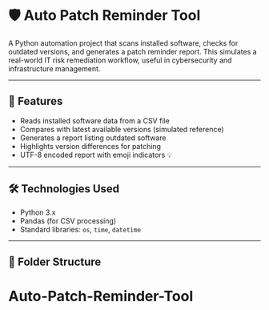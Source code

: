 # 🛡️ Auto Patch Reminder Tool

A Python automation project that scans installed software, checks for outdated versions, and generates a patch reminder report. This simulates a real-world IT risk remediation workflow, useful in cybersecurity and infrastructure management.

---

## 📌 Features

- Reads installed software data from a CSV file
- Compares with latest available versions (simulated reference)
- Generates a report listing outdated software
- Highlights version differences for patching
- UTF-8 encoded report with emoji indicators 💡

---

## 🛠️ Technologies Used

- Python 3.x
- Pandas (for CSV processing)
- Standard libraries: `os`, `time`, `datetime`

---

## 📁 Folder Structure

# Auto-Patch-Reminder-Tool
